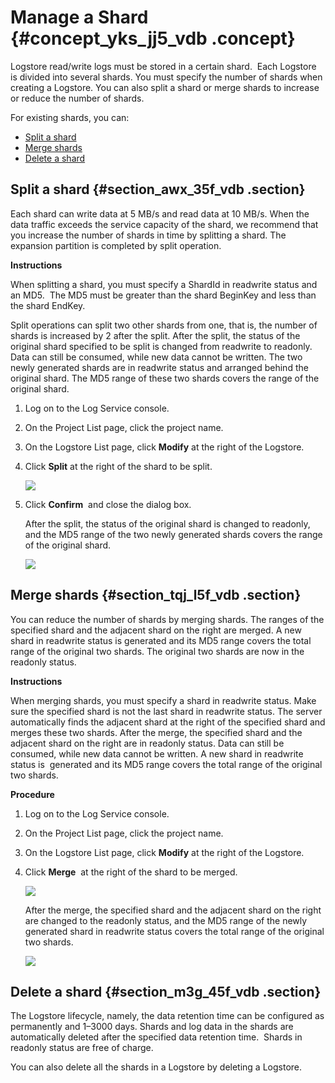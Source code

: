 # Manage a Shard {#concept_yks_jj5_vdb .concept}

Logstore read/write logs must be stored in a certain shard.  Each Logstore is divided into several shards. You must specify the number of shards when creating a Logstore. You can also split a shard or merge shards to increase or reduce the number of shards.

For existing shards, you can:

-   [Split a shard](#section_awx_35f_vdb)
-   [Merge shards](#section_tqj_l5f_vdb)
-   [Delete a shard](#section_m3g_45f_vdb)

## Split a shard {#section_awx_35f_vdb .section}

Each shard can write data at 5 MB/s and read data at 10 MB/s. When the data traffic exceeds the service capacity of the shard, we recommend that you increase the number of shards in time by splitting a shard. The expansion partition is completed by split operation.

**Instructions**

When splitting a shard, you must specify a ShardId in readwrite status and an MD5.  The MD5 must be greater than the shard BeginKey and less than the shard EndKey.

Split operations can split two other shards from one, that is, the number of shards is increased by 2 after the split. After the split, the status of the original shard specified to be split is changed from readwrite to readonly. Data can still be consumed, while new data cannot be written. The two newly generated shards are in readwrite status and arranged behind the original shard. The MD5 range of these two shards covers the range of the original shard. 

1.  Log on to the Log Service console.
2.  On the Project List page, click the project name. 
3.  On the Logstore List page, click **Modify** at the right of the Logstore.
4.  Click **Split** at the right of the shard to be split.

    ![](http://static-aliyun-doc.oss-cn-hangzhou.aliyuncs.com/assets/img/13025/15381294052594_en-US.png)

5.  Click **Confirm**  and close the dialog box.

    After the split, the status of the original shard is changed to readonly, and the MD5 range of the two newly generated shards covers the range of the original shard.

    ![](http://static-aliyun-doc.oss-cn-hangzhou.aliyuncs.com/assets/img/13025/15381294062595_en-US.png)


## Merge shards {#section_tqj_l5f_vdb .section}

You can reduce the number of shards by merging shards. The ranges of the specified shard and the adjacent shard on the right are merged. A new shard in readwrite status is generated and its MD5 range covers the total range of the original two shards. The original two shards are now in the readonly status. 

**Instructions**

When merging shards, you must specify a shard in readwrite status. Make sure the specified shard is not the last shard in readwrite status. The server automatically finds the adjacent shard at the right of the specified shard and merges these two shards. After the merge, the specified shard and the adjacent shard on the right are in readonly status. Data can still be consumed, while new data cannot be written. A new shard in readwrite status is  generated and its MD5 range covers the total range of the original two shards.

**Procedure**

1.  Log on to the Log Service console.
2.  On the Project List page, click the project name. 
3.  On the Logstore List page, click **Modify** at the right of the Logstore.
4.  Click **Merge**  at the right of the shard to be merged.

    ![](http://static-aliyun-doc.oss-cn-hangzhou.aliyuncs.com/assets/img/13025/15381294062596_en-US.png)

    After the merge, the specified shard and the adjacent shard on the right are changed to the readonly status, and the MD5 range of the newly generated shard in readwrite status covers the total range of the original two shards.

    ![](http://static-aliyun-doc.oss-cn-hangzhou.aliyuncs.com/assets/img/13025/15381294062597_en-US.png)


## Delete a shard {#section_m3g_45f_vdb .section}

The Logstore lifecycle, namely, the data retention time can be configured as permanently and 1–3000 days. Shards and log data in the shards are automatically deleted after the specified data retention time.  Shards in readonly status are free of charge.

You can also delete all the shards in a Logstore by deleting a Logstore.

